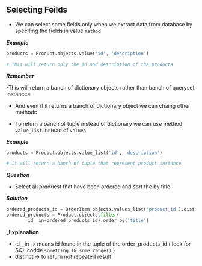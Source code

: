 ## Selecting Feilds

- We can select some fields only when we extract data from database by specifing the fields in value `mathod`

___Example___

```python
products = Product.objects.value('id', 'description')

# This will return only the id and description of the products
```
___Remember___

-This will return a banch of dictionary objects rather than banch of queryset instances

- And even if it returns a banch of dictionary object we can chaing other methods

- To return a banch of tuple instead of dictionary  we can use method `value_list` instead of `values`

___Example___

```python
products = Product.objects.value_list('id', 'description')

# It will return a banch of tuple that represent product instance
```

___Question___
- Select all producst that have been ordered and sort the by title

___Solution___

```python
ordered_products_id = OrderItem.objects.values_list('product_id').distinct()
ordered_products = Product.objects.filter(
        id__in=ordered_products_id).order_by('title')

```

___Explanation__
- id__in -> means id found in the tuple of the order_products_id ( look for SQL codde `something IN some range()` )
- distinct -> to return not repeated result


